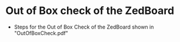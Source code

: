  
 # Out of Box check of the ZedBoard

- Steps for the Out of Box Check of the ZedBoard shown in "OutOfBoxCheck.pdf"




